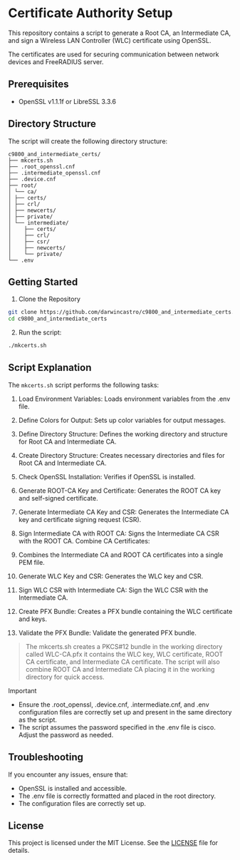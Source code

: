 # Certificate Authority Setup

This repository contains a script to generate a Root CA, an Intermediate CA, and sign a Wireless LAN Controller (WLC) certificate using OpenSSL. 

The certificates are used for securing communication between network devices and FreeRADIUS server.

## Prerequisites

- OpenSSL v1.1.1f or LibreSSL 3.3.6

## Directory Structure

The script will create the following directory structure:

```
c9800_and_intermediate_certs/
├── mkcerts.sh
├── .root_openssl.cnf
├── .intermediate_openssl.cnf
├── .device.cnf
├── root/
│ └── ca/
│ ├── certs/
│ ├── crl/
│ ├── newcerts/
│ ├── private/
│ └── intermediate/
│    ├── certs/
│    ├── crl/
│    ├── csr/
│    ├── newcerts/
│    └── private/
└── .env
```

## Getting Started

1. Clone the Repository

```sh
git clone https://github.com/darwincastro/c9800_and_intermediate_certs.git
cd c9800_and_intermediate_certs
```

2. Run the script:

```sh
./mkcerts.sh
```

## Script Explanation
The `mkcerts.sh` script performs the following tasks:

1. Load Environment Variables:
    Loads environment variables from the .env file.

2. Define Colors for Output:
    Sets up color variables for output messages.

3. Define Directory Structure:
    Defines the working directory and structure for Root CA and Intermediate CA.

4. Create Directory Structure:
    Creates necessary directories and files for Root CA and Intermediate CA.

5. Check OpenSSL Installation:
    Verifies if OpenSSL is installed.

6. Generate ROOT-CA Key and Certificate:
    Generates the ROOT CA key and self-signed certificate.

7. Generate Intermediate CA Key and CSR:
    Generates the Intermediate CA key and certificate signing request (CSR).

8. Sign Intermediate CA with ROOT CA:
    Signs the Intermediate CA CSR with the ROOT CA.
Combine CA Certificates:

9. Combines the Intermediate CA and ROOT CA certificates into a single PEM file.

10. Generate WLC Key and CSR:
    Generates the WLC key and CSR.

11. Sign WLC CSR with Intermediate CA:
    Sign the WLC CSR with the Intermediate CA.

12. Create PFX Bundle:
    Creates a PFX bundle containing the WLC certificate and keys.

13. Validate the PFX Bundle:
    Validate the generated PFX bundle.


> The mkcerts.sh creates a PKCS#12 bundle in the working directory called WLC-CA.pfx it contains the WLC key, WLC certificate, ROOT CA certificate, and Intermediate CA certificate. The script will also combine ROOT CA and Intermediate CA placing it in the working directory for quick access.



> [!IMPORTANT]  
> - Ensure the .root_openssl, .device.cnf, .intermediate.cnf, and .env configuration files are correctly set up and present in the same directory as the script.
> - The script assumes the password specified in the .env file is cisco. Adjust the password as needed.



## Troubleshooting
If you encounter any issues, ensure that:

- OpenSSL is installed and accessible.
- The .env file is correctly formatted and placed in the root directory.
- The configuration files are correctly set up.

## License

This project is licensed under the MIT License. See the [LICENSE](./LICENSE) file for details.

